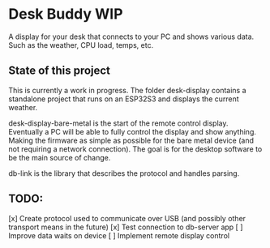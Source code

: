 # Desk Buddy WIP

A display for your desk that connects to your PC and shows various data.
Such as the weather, CPU load, temps, etc.

## State of this project

This is currently a work in progress.
The folder desk-display contains a standalone project that runs on an ESP32S3 and displays the current weather.

desk-display-bare-metal is the start of the remote control display. 
Eventually a PC will be able to fully control the display and show anything. 
Making the firmware as simple as possible for the bare metal device (and not requiring a network connection).
The goal is for the desktop software to be the main source of change. 

db-link is the library that describes the protocol and handles parsing.
## TODO:

[x] Create protocol used to communicate over USB (and possibly other transport means in the future)
[x] Test connection to db-server app
[ ] Improve data waits on device
[ ] Implement remote display control
